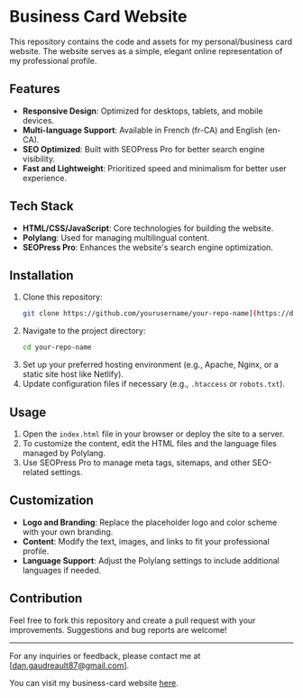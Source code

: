 # Business Card Website

This repository contains the code and assets for my personal/business card website. The website serves as a simple, elegant online representation of my professional profile.

## Features

- **Responsive Design**: Optimized for desktops, tablets, and mobile devices.
- **Multi-language Support**: Available in French (fr-CA) and English (en-CA).
- **SEO Optimized**: Built with SEOPress Pro for better search engine visibility.
- **Fast and Lightweight**: Prioritized speed and minimalism for better user experience.

## Tech Stack

- **HTML/CSS/JavaScript**: Core technologies for building the website.
- **Polylang**: Used for managing multilingual content.
- **SEOPress Pro**: Enhances the website's search engine optimization.

## Installation

1. Clone this repository:
   ```bash
   git clone https://github.com/yourusername/your-repo-name](https://danielgaudreault.github.io/business-card/index.html.git
   ```
2. Navigate to the project directory:
   ```bash
   cd your-repo-name
   ```
3. Set up your preferred hosting environment (e.g., Apache, Nginx, or a static site host like Netlify).
4. Update configuration files if necessary (e.g., `.htaccess` or `robots.txt`).

## Usage

1. Open the `index.html` file in your browser or deploy the site to a server.
2. To customize the content, edit the HTML files and the language files managed by Polylang.
3. Use SEOPress Pro to manage meta tags, sitemaps, and other SEO-related settings.

## Customization

- **Logo and Branding**: Replace the placeholder logo and color scheme with your own branding.
- **Content**: Modify the text, images, and links to fit your professional profile.
- **Language Support**: Adjust the Polylang settings to include additional languages if needed.

## Contribution

Feel free to fork this repository and create a pull request with your improvements. Suggestions and bug reports are welcome!

---

For any inquiries or feedback, please contact me at [dan.gaudreault87@gmail.com].


You can visit my business-card website [here](https://danielgaudreault.github.io/business-card/index.html).
